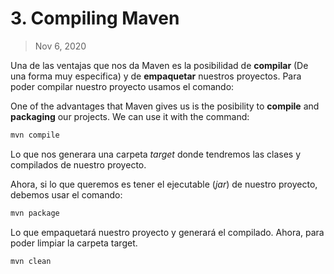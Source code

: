 # 3. Compiling Maven

> Nov 6, 2020

Una de las ventajas que nos da Maven es la posibilidad de **compilar** (De una forma muy especifica) y de **empaquetar** nuestros proyectos. Para poder compilar nuestro proyecto usamos el comando:

One of the advantages that Maven gives us is the posibility to **compile** and **packaging** our projects. We can use it with the command:

```sh
mvn compile
```
Lo que nos generara una carpeta *target* donde tendremos las clases y compilados de nuestro proyecto.

Ahora, si lo que queremos es tener el ejecutable (*jar*) de nuestro proyecto, debemos usar el comando:

```sh
mvn package
```
Lo que empaquetará nuestro proyecto y generará el compilado. Ahora, para poder limpiar la carpeta target.

```sh
mvn clean
```